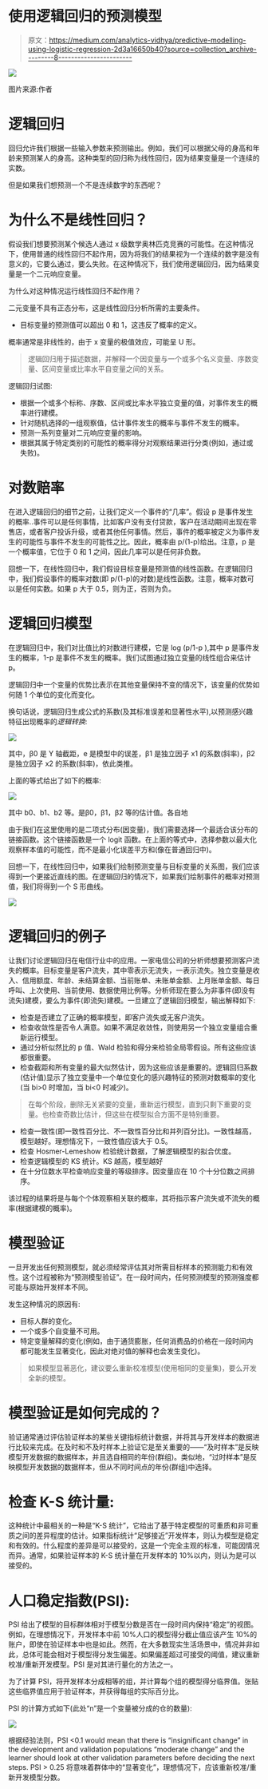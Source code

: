 # 使用逻辑回归的预测模型

> 原文：<https://medium.com/analytics-vidhya/predictive-modelling-using-logistic-regression-2d3a16650b40?source=collection_archive---------8----------------------->

![](img/734007154ed5b6da55c945f26009011b.png)

图片来源:作者

# 逻辑回归

回归允许我们根据一些输入参数来预测输出。例如，我们可以根据父母的身高和年龄来预测某人的身高。这种类型的回归称为线性回归，因为结果变量是一个连续的实数。

但是如果我们想预测一个不是连续数字的东西呢？

# 为什么不是线性回归？

假设我们想要预测某个候选人通过 x 级数学奥林匹克竞赛的可能性。在这种情况下，使用普通的线性回归不起作用，因为将我们的结果视为一个连续的数字是没有意义的，它要么通过，要么失败。在这种情况下，我们使用逻辑回归，因为结果变量是一个二元响应变量。

为什么对这种情况运行线性回归不起作用？

二元变量不具有正态分布，这是线性回归分析所需的主要条件。

*   目标变量的预测值可以超出 0 和 1，这违反了概率的定义。

概率通常是非线性的，由于 x 变量的极值效应，可能呈 U 形。

> 逻辑回归用于描述数据，并解释一个因变量与一个或多个名义变量、序数变量、区间变量或比率水平自变量之间的关系。

逻辑回归试图:

*   根据一个或多个标称、序数、区间或比率水平独立变量的值，对事件发生的概率进行建模。
*   针对随机选择的一组观察值，估计事件发生的概率与事件不发生的概率。
*   预测一系列变量对二元响应变量的影响。
*   根据其属于特定类别的可能性的概率得分对观察结果进行分类(例如，通过或失败)。

# 对数赔率

在进入逻辑回归的细节之前，让我们定义一个事件的“几率”。假设 p 是事件发生的概率..事件可以是任何事情，比如客户没有支付贷款，客户在活动期间出现在零售店，或者客户投诉升级，或者其他任何事情。然后，事件的概率被定义为事件发生的可能性与事件不发生的可能性之比。因此，概率由 p/(1-p)给出。注意，p 是一个概率值，它位于 0 和 1 之间，因此几率可以是任何非负数。

回想一下，在线性回归中，我们假设目标变量是预测值的线性函数。在逻辑回归中，我们假设事件的概率对数(即 p/(1-p)的对数)是线性函数。注意，概率对数可以是任何实数。如果 p 大于 0.5，则为正，否则为负。

# 逻辑回归模型

在逻辑回归中，我们对比值比的对数进行建模，它是 log (p/1-p ),其中 p 是事件发生的概率，1-p 是事件不发生的概率。我们试图通过独立变量的线性组合来估计 p。

逻辑回归中一个变量的优势比表示在其他变量保持不变的情况下，该变量的优势如何随 1 个单位的变化而变化。

换句话说，逻辑回归生成公式的系数(及其标准误差和显著性水平),以预测感兴趣特征出现概率的*逻辑转换*:

![](img/aca631daa4da4194a57469cbf992a78b.png)

其中，β0 是 Y 轴截距，e 是模型中的误差，β1 是独立因子 x1 的系数(斜率)，β2 是独立因子 x2 的系数(斜率)，依此类推。

上面的等式给出了如下的概率:

![](img/2c3e2d57a99829e38b207f63e296d439.png)

其中 b0、b1、b2 等。是β0，β1，β2 等的估计值。各自地

由于我们在这里使用的是二项式分布(因变量)，我们需要选择一个最适合该分布的链接函数。这个链接函数是一个 logit 函数。在上面的等式中，选择参数以最大化观察样本值的可能性，而不是最小化误差平方和(像在普通回归中)。

回想一下，在线性回归中，如果我们绘制预测变量与目标变量的关系图，我们应该得到一个更接近直线的图。在逻辑回归的情况下，如果我们绘制事件的概率对预测值，我们将得到一个 S 形曲线。

![](img/edfcf822e7a41a31140408ca14dbeaa2.png)

# 逻辑回归的例子

让我们讨论逻辑回归在电信行业中的应用。一家电信公司的分析师想要预测客户流失的概率。目标变量是客户流失，其中零表示无流失，一表示流失。独立变量是收入、信用额度、年龄、未结算金额、当前账单、未账单金额、上月账单金额、每日呼叫、上次使用、当前使用、数据使用比例等。分析师现在要么为非事件(即没有流失)建模，要么为事件(即流失)建模。一旦建立了逻辑回归模型，输出解释如下:

*   检查是否建立了正确的概率模型，即客户流失或无客户流失。
*   检查收敛性是否令人满意。如果不满足收敛性，则使用另一个独立变量组合重新运行模型。
*   通过分析似然比的 p 值、Wald 检验和得分来检验全局零假设。所有这些应该都很重要。
*   检查截距和所有变量的最大似然估计，因为这些应该是重要的。逻辑回归系数(估计值)显示了独立变量中一个单位变化的感兴趣特征的预测对数概率的变化(当 bi>0 时增加，当 bi<0 时减少)。

> 在每个阶段，删除无关紧要的变量，重新运行模型，直到只剩下重要的变量。也检查奇数比估计，但这些在模型拟合方面不是特别重要。

*   检查一致性(即一致性百分比、不一致性百分比和并列百分比)。一致性越高，模型越好。理想情况下，一致性值应该大于 0.5。
*   检查 Hosmer-Lemeshow 检验统计数据，了解逻辑模型的拟合优度。
*   检查逻辑模型的 KS 统计。KS 越高，模型越好
*   在十分位数水平检查响应变量的等级排序。因变量应在 10 个十分位数之间排序。

该过程的结果将是与每个个体观察相关联的概率，其将指示客户流失或不流失的概率(根据建模的概率)。

# 模型验证

一旦开发出任何预测模型，就必须经常评估其对所需目标样本的预测能力和有效性。这个过程被称为“预测模型验证”。在一段时间内，任何预测模型的预测强度都可能与原始开发样本不同。

发生这种情况的原因有:

*   目标人群的变化。
*   一个或多个自变量不可用。
*   特定变量解释的变化(例如，由于通货膨胀，任何消费品的价格在一段时间内都可能发生显著变化，因此对绝对值的解释也会发生变化)。

> 如果模型显著恶化，建议要么重新校准模型(使用相同的变量集)，要么开发全新的模型。

# 模型验证是如何完成的？

验证通常通过评估验证样本的某些关键指标统计数据，并将其与开发样本的数据进行比较来完成。在及时和不及时样本上验证它是至关重要的——“及时样本”是反映模型开发数据的数据样本，并且选自相同的年份(群组)。类似地，“过时样本”是反映模型开发数据的数据样本，但从不同时间点的年份(群组)中选择。

# 检查 K-S 统计量:

这种统计中最相关的一种是“K-S 统计”，它给出了基于特定模型的可重质和非可重质之间的差异程度的估计。如果指标统计“足够接近”开发样本，则认为模型是稳定和有效的。什么程度的差异是可以接受的，这是一个完全主观的标准，可能因情况而异。通常，如果验证样本的 K-S 统计量在开发样本的 10%以内，则认为是可以接受的。

# 人口稳定指数(PSI):

PSI 给出了模型的目标群体相对于模型分数是否在一段时间内保持“稳定”的视图。例如，在理想情况下，开发样本中前 10%人口的模型得分截止值应该产生 10%的账户，即使在验证样本中也是如此。然而，在大多数现实生活场景中，情况并非如此，总体可能会相对于模型得分发生偏差。如果偏差超过可接受的阈值，建议重新校准/重新开发模型。PSI 是对其进行量化的方法之一。

为了计算 PSI，将开发样本分成相等的组，并计算每个组的模型得分临界值。张贴这些临界值应用于验证样本，并获得每组的实际百分比。

PSI 的计算方式如下(此处“n”是一个变量被分成的仓的数量):

![](img/cde9083c89aed1427561d3875072b44a.png)

根据经验法则，PSI <0.1 would mean that there is “insignificant change” in the development and validation populations “moderate change” and the learner should look at other validation parameters before deciding the next steps. PSI > 0.25 将意味着群体中的“显著变化”，理想情况下，应该重新校准/重新开发模型分数。